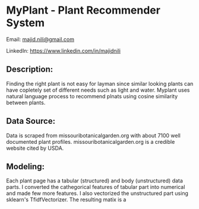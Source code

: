 # MyPlant - Plant Recommender System
Email: majid.nili@gmail.com

LinkedIn: https://www.linkedin.com/in/majidnili
## Description:
Finding the right plant is not easy for layman since similar looking plants can have copletely set of different needs such as light and water. Myplant uses natural language process to recommend plnats using cosine similarity between plants. 
## Data Source:
Data is scraped from missouribotanicalgarden.org with about 7100 well documented plant profiles. missouribotanicalgarden.org is a credible website cited by USDA.
## Modeling:
Each plant page has a tabular (structured) and body (unstructured) data parts. I converted the cathegorical features of tabular part into numerical and made few more features. I also vectorized the unstructured part using sklearn's TfidfVectorizer. The resulting matix is a

